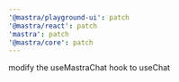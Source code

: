 ```yaml
---
'@mastra/playground-ui': patch
'@mastra/react': patch
'mastra': patch
'@mastra/core': patch
---
```


modify the useMastraChat hook to useChat
